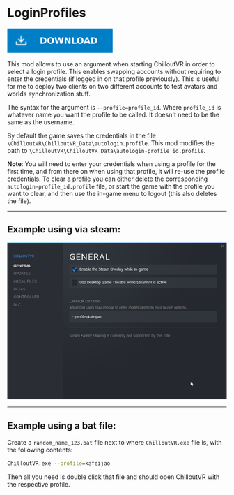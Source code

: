 # LoginProfiles

[![Download Latest LoginProfiles.dll](../.Resources/DownloadButtonEnabled.svg "Download Latest LoginProfiles.dll")](https://github.com/kafeijao/Kafe_CVR_Mods/releases/latest/download/LoginProfiles.dll)

This mod allows to use an argument when starting ChilloutVR in order to select a login profile. This enables
swapping accounts without requiring to enter the credentials (if logged in on that profile previously).
This is useful for me to deploy two clients on two different accounts to test avatars and worlds synchronization stuff.

The syntax for the argument is `--profile=profile_id`. Where `profile_id` is whatever name you want the profile to be
called. It doesn't need to be the same as the username.

By default the game saves the credentials in the file `\ChilloutVR\ChilloutVR_Data\autologin.profile`. This mod modifies
the path to `\ChilloutVR\ChilloutVR_Data\autologin-profile_id.profile`.

**Note**: You will need to enter your credentials when using a profile for the first time, and from there on when using
that profile, it will re-use the profile credentials. To clear a profile you can either delete the corresponding 
`autologin-profile_id.profile` file, or start the game with the profile you want to clear, and then use the in-game 
menu to logout (this also deletes the file).

---

## Example using via steam:

![login_profile_example.png](login_profile_example.png)

---

## Example using a bat file:

Create a `random_name_123.bat` file next to where `ChilloutVR.exe` file is, with the following contents:

```bat
ChilloutVR.exe --profile=kafeijao
```

Then all you need is double click that file and should open ChilloutVR with the respective profile.

